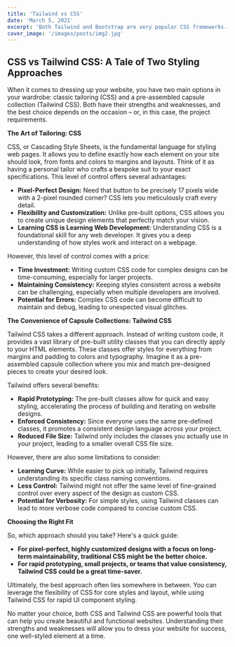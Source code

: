 ```yaml
---
title: 'Tailwind vs CSS'
date: 'March 5, 2021'
excerpt: 'Both Tailwind and Bootstrap are very popular CSS frameworks. In this article, we will compare them'
cover_image: '/images/posts/img2.jpg'
---
```


## CSS vs Tailwind CSS: A Tale of Two Styling Approaches

When it comes to dressing up your website, you have two main options in your wardrobe: classic tailoring (CSS) and a pre-assembled capsule collection (Tailwind CSS). Both have their strengths and weaknesses, and the best choice depends on the occasion – or, in this case, the project requirements.

**The Art of Tailoring: CSS**

CSS, or Cascading Style Sheets, is the fundamental language for styling web pages. It allows you to define exactly how each element on your site should look, from fonts and colors to margins and layouts. Think of it as having a personal tailor who crafts a bespoke suit to your exact specifications. This level of control offers several advantages:

* **Pixel-Perfect Design:** Need that button to be precisely 17 pixels wide with a 2-pixel rounded corner? CSS lets you meticulously craft every detail.
* **Flexibility and Customization:** Unlike pre-built options, CSS allows you to create unique design elements that perfectly match your vision.
* **Learning CSS is Learning Web Development:** Understanding CSS is a foundational skill for any web developer. It gives you a deep understanding of how styles work and interact on a webpage.

However, this level of control comes with a price:

* **Time Investment:** Writing custom CSS code for complex designs can be time-consuming, especially for larger projects.
* **Maintaining Consistency:** Keeping styles consistent across a website can be challenging, especially when multiple developers are involved. 
* **Potential for Errors:** Complex CSS code can become difficult to maintain and debug, leading to unexpected visual glitches.

**The Convenience of Capsule Collections: Tailwind CSS**

Tailwind CSS takes a different approach. Instead of writing custom code, it provides a vast library of pre-built utility classes that you can directly apply to your HTML elements. These classes offer styles for everything from margins and padding to colors and typography. Imagine it as a pre-assembled capsule collection where you mix and match pre-designed pieces to create your desired look.

Tailwind offers several benefits:

* **Rapid Prototyping:**  The pre-built classes allow for quick and easy styling, accelerating the process of building and iterating on website designs.
* **Enforced Consistency:**  Since everyone uses the same pre-defined classes, it promotes a consistent design language across your project.
* **Reduced File Size:** Tailwind only includes the classes you actually use in your project, leading to a smaller overall CSS file size.

However, there are also some limitations to consider:

* **Learning Curve:** While easier to pick up initially, Tailwind requires understanding its specific class naming conventions.
* **Less Control:**  Tailwind might not offer the same level of fine-grained control over every aspect of the design as custom CSS.
* **Potential for Verbosity:**  For simple styles, using Tailwind classes can lead to more verbose code compared to concise custom CSS.

**Choosing the Right Fit**

So, which approach should you take? Here's a quick guide:

* **For pixel-perfect, highly customized designs with a focus on long-term maintainability, traditional CSS might be the better choice.**
* **For rapid prototyping, small projects, or teams that value consistency, Tailwind CSS could be a great time-saver.**

Ultimately, the best approach often lies somewhere in between. You can leverage the flexibility of CSS for core styles and layout, while using Tailwind CSS for rapid UI component styling. 

No matter your choice, both CSS and Tailwind CSS are powerful tools that can help you create beautiful and functional websites. Understanding their strengths and weaknesses will allow you to dress your website for success, one well-styled element at a time.
